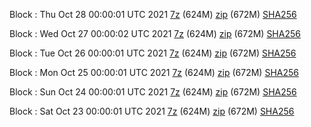 Block : Thu Oct 28 00:00:01 UTC 2021 [7z](https://transfer.sh/g99QyB/bootstrap.dat.20211028.7z) (624M) [zip](https://transfer.sh/DxuqNE/bootstrap.dat.20211028.zip) (672M) [SHA256](https://transfer.sh/2k6fm0/sha256.txt)

Block : Wed Oct 27 00:00:02 UTC 2021 [7z](https://transfer.sh/qgFBoc/bootstrap.dat.20211027.7z) (624M) [zip](https://transfer.sh/9nPSdT/bootstrap.dat.20211027.zip) (672M) [SHA256](https://transfer.sh/sBsteD/sha256.txt)

Block : Tue Oct 26 00:00:01 UTC 2021 [7z](https://transfer.sh/hI298B/bootstrap.dat.20211026.7z) (624M) [zip](https://transfer.sh/GXGCyY/bootstrap.dat.20211026.zip) (672M) [SHA256](https://transfer.sh/3YbNp6/sha256.txt)

Block : Mon Oct 25 00:00:01 UTC 2021 [7z](https://transfer.sh/ySlNkn/bootstrap.dat.20211025.7z) (624M) [zip](https://transfer.sh/eDhyd9/bootstrap.dat.20211025.zip) (672M) [SHA256](https://transfer.sh/QJ0x9M/sha256.txt)

Block : Sun Oct 24 00:00:01 UTC 2021 [7z](https://transfer.sh/PUMpCm/bootstrap.dat.20211024.7z) (624M) [zip](https://transfer.sh/e02iUT/bootstrap.dat.20211024.zip) (672M) [SHA256](https://transfer.sh/hCyGbc/sha256.txt)

Block : Sat Oct 23 00:00:01 UTC 2021 [7z](https://transfer.sh/kjW485/bootstrap.dat.20211023.7z) (624M) [zip](https://transfer.sh/6IV7wh/bootstrap.dat.20211023.zip) (672M) [SHA256](https://transfer.sh/U8ofs1/sha256.txt)
